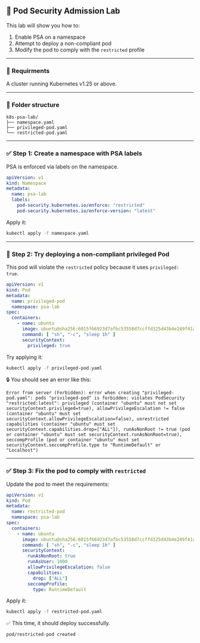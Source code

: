 ## 🧪 **Pod Security Admission Lab**

This lab will show you how to:

1. Enable PSA on a namespace
2. Attempt to deploy a non-compliant pod
3. Modify the pod to comply with the `restricted` profile

---

### 📁 **Requirments**

A cluster running Kubernetes v1.25 or above.

---

### 📁 **Folder structure**

```
k8s-psa-lab/
├── namespace.yaml
├── privileged-pod.yaml
└── restricted-pod.yaml
```

---

### ✅ **Step 1: Create a namespace with PSA labels**

PSA is enforced via labels on the namespace.

```yaml
apiVersion: v1
kind: Namespace
metadata:
  name: psa-lab
  labels:
    pod-security.kubernetes.io/enforce: "restricted"
    pod-security.kubernetes.io/enforce-version: "latest"
```

Apply it:

```bash
kubectl apply -f namespace.yaml
```

---

### 🚫 **Step 2: Try deploying a non-compliant privileged Pod**

This pod will violate the `restricted` policy because it uses `privileged: true`.

```yaml
apiVersion: v1
kind: Pod
metadata:
  name: privileged-pod
  namespace: psa-lab
spec:
  containers:
    - name: ubuntu
      image: ubuntu@sha256:6015f66923d7afbc53558d7ccffd325d43b4e249f41a6e93eef074c9505d2233
      command: [ "sh", "-c", "sleep 1h" ]
      securityContext:
        privileged: true
```

Try applying it:

```bash
kubectl apply -f privileged-pod.yaml
```

🔒 You should see an error like this:

```
Error from server (Forbidden): error when creating "privileged-pod.yaml": pods "privileged-pod" is forbidden: violates PodSecurity "restricted:latest": privileged (container "ubuntu" must not set securityContext.privileged=true), allowPrivilegeEscalation != false (container "ubuntu" must set securityContext.allowPrivilegeEscalation=false), unrestricted capabilities (container "ubuntu" must set securityContext.capabilities.drop=["ALL"]), runAsNonRoot != true (pod or container "ubuntu" must set securityContext.runAsNonRoot=true), seccompProfile (pod or container "ubuntu" must set securityContext.seccompProfile.type to "RuntimeDefault" or "Localhost")
```

---

### ✅ **Step 3: Fix the pod to comply with `restricted`**

Update the pod to meet the requirements:

```yaml
apiVersion: v1
kind: Pod
metadata:
  name: restricted-pod
  namespace: psa-lab
spec:
  containers:
    - name: ubuntu
      image: ubuntu@sha256:6015f66923d7afbc53558d7ccffd325d43b4e249f41a6e93eef074c9505d2233
      command: [ "sh", "-c", "sleep 1h" ]
      securityContext:
        runAsNonRoot: true
        runAsUser: 1000
        allowPrivilegeEscalation: false
        capabilities:
          drop: ["ALL"]
        seccompProfile:
          type: RuntimeDefault
```

Apply it:

```bash
kubectl apply -f restricted-pod.yaml
```

✅ This time, it should deploy successfully.

```bash
pod/restricted-pod created
```

